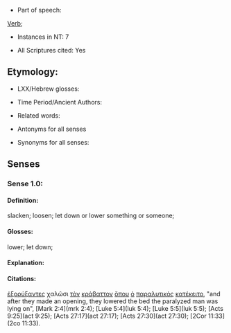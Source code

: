 * Part of speech: 

[Verb](http://ugg.readthedocs.io/en/latest/verb.html); 

* Instances in NT: 7

* All Scriptures cited: Yes

## Etymology: 

* LXX/Hebrew glosses: 

* Time Period/Ancient Authors: 

* Related words: 

* Antonyms for all senses

* Synonyms for all senses: 

## Senses 

### Sense 1.0: 

#### Definition: 

slacken; loosen; let down or lower something or someone;

#### Glosses: 

lower; let down; 

#### Explanation: 

#### Citations: 

[ἐξορύξαντες](../G18460/01.md) χαλῶσι [τὸν](../G35880/01.md) [κράβαττον](../G28950/01.md) [ὅπου](../G36990/01.md) [ὁ](../G35880/01.md) [παραλυτικὸς](../G38850/01.md) [κατέκειτο](../G26210/01.md), "and after they made an opening, they lowered the bed the paralyzed man was lying on", [Mark 2:4](mrk 2:4); [Luke 5:4](luk 5:4); [Luke 5:5](luk 5:5); [Acts 9:25](act 9:25); [Acts 27:17](act 27:17); [Acts 27:30](act 27:30); [2Cor 11:33](2co 11:33).  

